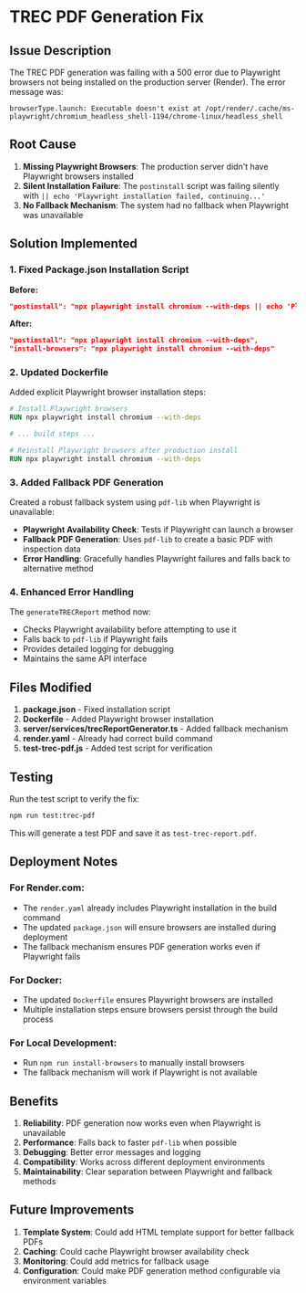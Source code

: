 # TREC PDF Generation Fix

## Issue Description

The TREC PDF generation was failing with a 500 error due to Playwright browsers not being installed on the production server (Render). The error message was:

```
browserType.launch: Executable doesn't exist at /opt/render/.cache/ms-playwright/chromium_headless_shell-1194/chrome-linux/headless_shell
```

## Root Cause

1. **Missing Playwright Browsers**: The production server didn't have Playwright browsers installed
2. **Silent Installation Failure**: The `postinstall` script was failing silently with `|| echo 'Playwright installation failed, continuing...'`
3. **No Fallback Mechanism**: The system had no fallback when Playwright was unavailable

## Solution Implemented

### 1. Fixed Package.json Installation Script

**Before:**
```json
"postinstall": "npx playwright install chromium --with-deps || echo 'Playwright installation failed, continuing...'"
```

**After:**
```json
"postinstall": "npx playwright install chromium --with-deps",
"install-browsers": "npx playwright install chromium --with-deps"
```

### 2. Updated Dockerfile

Added explicit Playwright browser installation steps:

```dockerfile
# Install Playwright browsers
RUN npx playwright install chromium --with-deps

# ... build steps ...

# Reinstall Playwright browsers after production install
RUN npx playwright install chromium --with-deps
```

### 3. Added Fallback PDF Generation

Created a robust fallback system using `pdf-lib` when Playwright is unavailable:

- **Playwright Availability Check**: Tests if Playwright can launch a browser
- **Fallback PDF Generation**: Uses `pdf-lib` to create a basic PDF with inspection data
- **Error Handling**: Gracefully handles Playwright failures and falls back to alternative method

### 4. Enhanced Error Handling

The `generateTRECReport` method now:
- Checks Playwright availability before attempting to use it
- Falls back to `pdf-lib` if Playwright fails
- Provides detailed logging for debugging
- Maintains the same API interface

## Files Modified

1. **package.json** - Fixed installation script
2. **Dockerfile** - Added Playwright browser installation
3. **server/services/trecReportGenerator.ts** - Added fallback mechanism
4. **render.yaml** - Already had correct build command
5. **test-trec-pdf.js** - Added test script for verification

## Testing

Run the test script to verify the fix:

```bash
npm run test:trec-pdf
```

This will generate a test PDF and save it as `test-trec-report.pdf`.

## Deployment Notes

### For Render.com:
- The `render.yaml` already includes Playwright installation in the build command
- The updated `package.json` will ensure browsers are installed during deployment
- The fallback mechanism ensures PDF generation works even if Playwright fails

### For Docker:
- The updated `Dockerfile` ensures Playwright browsers are installed
- Multiple installation steps ensure browsers persist through the build process

### For Local Development:
- Run `npm run install-browsers` to manually install browsers
- The fallback mechanism will work if Playwright is not available

## Benefits

1. **Reliability**: PDF generation now works even when Playwright is unavailable
2. **Performance**: Falls back to faster `pdf-lib` when possible
3. **Debugging**: Better error messages and logging
4. **Compatibility**: Works across different deployment environments
5. **Maintainability**: Clear separation between Playwright and fallback methods

## Future Improvements

1. **Template System**: Could add HTML template support for better fallback PDFs
2. **Caching**: Could cache Playwright browser availability check
3. **Monitoring**: Could add metrics for fallback usage
4. **Configuration**: Could make PDF generation method configurable via environment variables
